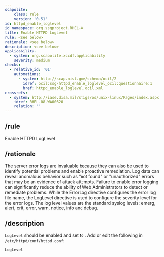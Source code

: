 ```yaml
---
scapolite:
    class: rule
    version: '0.51'
id: httpd_enable_loglevel
id_namespace: org.ssgproject.RHEL-8
title: Enable HTTPD LogLevel
rule: <see below>
rationale: <see below>
description: <see below>
applicability:
  - system: org.scapolite.xccdf.applicability
    severity: medium
checks:
  - relative_id: '01'
    automations:
      - system: http://scap.nist.gov/schema/ocil/2
        idref: ocil:ssg-httpd_enable_loglevel_ocil:questionnaire:1
        href: httpd_enable_loglevel.ocil.xml
crossrefs:
  - system: http://iase.disa.mil/stigs/os/unix-linux/Pages/index.aspx
    idref: RHEL-08-WA00620
    relation: ''
---
```



## /rule

Enable HTTPD LogLevel

## /rationale

The
server error logs are invaluable because they can also be used to
identify potential problems and enable proactive remediation. Log data
can reveal anomalous behavior such as \"not found\" or \"unauthorized\"
errors that may be an evidence of attack attempts. Failure to enable
error logging can significantly reduce the ability of Web Administrators
to detect or remediate problems. While the ErrorLog directive configures
the error log file name, the LogLevel directive is used to configure the
severity level for the error logs. The log level values are the standard
syslog levels: emerg, alert, crit, error, warn, notice, info and debug.

## /description

`LogLevel`
should be enabled and set to . Add or edit the following in
`/etc/httpd/conf/httpd.conf`:

``` {html="http://www.w3.org/1999/xhtml" ns0="http://checklists.nist.gov/xccdf/1.1"}
LogLevel 
```
